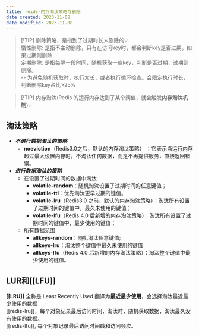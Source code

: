 ```yaml
---
title: reids-内存淘汰策略与删除
date created: 2023-11-08
date modified: 2023-11-08
---
```


> [!TIP] 删除策略，是指到了过期时长未删除的💡  
> 惰性删除: 是指不主动删除，只有在访问key时，都会判断key是否过期。如果过期则删除  
> 定期删除: 是指每隔一段时间，随机获取一些key，判断是否过期，过期则删除。  
> -- 为避免随机获取时，执行太长，或者执行循环检查。会限定执行时长，判断删除key占比>25%

> [!TIP] 内存淘汰(Redis 的运行内存达到了某个阀值，就会触发**内存淘汰机制**)💡

## 淘汰策略

+ _**不进行数据淘汰的策略**_
	+ **noeviction**（Redis3.0之后，默认的内存淘汰策略） ：它表示当运行内存超过最大设置内存时，不淘汰任何数据，而是不再提供服务，直接返回错误。
+ _**进行数据淘汰的策略**_
	+ 在设置了过期时间的数据中淘汰
		+ **volatile-random**：随机淘汰设置了过期时间的任意键值；
		+ **volatile-ttl**：优先淘汰更早过期的键值。
		+ **volatile-lru**（Redis3.0 之前，默认的内存淘汰策略）：淘汰所有设置了过期时间的键值中，最久未使用的键值；
		+ **volatile-lfu**（Redis 4.0 后新增的内存淘汰策略）：淘汰所有设置了过期时间的键值中，最少使用的键值；
	+ 所有数据范围
		+ **allkeys-random**：随机淘汰任意键值;
		+ **allkeys-lru**：淘汰整个键值中最久未使用的键值
		+ **allkeys-lfu**（Redis 4.0 后新增的内存淘汰策略）：淘汰整个键值中最少使用的键值。

## LUR和[[LFU]]

**[[LRU]]** 全称是 Least Recently Used 翻译为**最近最少使用**，会选择淘汰最近最少使用的数据  
[[redis-lru]]，每个对象记录最后访问时间，淘汰时，随机获取数据，淘汰最久没有使用的数据。  
[[redis-lfu]], 每个对象记录最后访问时间戳和访问频次。
